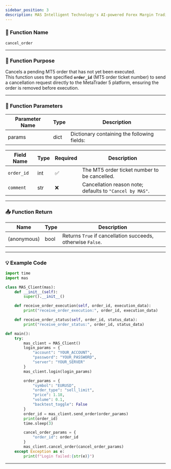 ```yaml
---
sidebar_position: 3
description: MAS Intelligent Technology's AI-powered Forex Margin Trading Platform with full MetaTrader MT5 broker integration allows investors to generate automated trading strategies simply by entering text. Supports instant backtesting,real-time data synchronization,and seamless multi-broker switching. No coding experience required to easily launch AI automated trading,optimize strategies,and reduce market risk. Designed for both individual traders and financial institutions with standardized MetaTrader MT5-compatible APIs,automated backtesting,and quantitative strategy optimization to help enterprises deploy stable and efficient trading solutions quickly.
---
```


### 🧩 Function Name

`cancel_order`

---

### 🎯 Function Purpose

Cancels a pending MT5 order that has not yet been executed.  
This function uses the specified **`order_id`** (MT5 order ticket number) to send a cancellation request directly to the MetaTrader 5 platform, ensuring the order is removed before execution.  

---

### 🔧 Function Parameters

| Parameter Name | Type | Description |
|----------------|------|-------------|
| params         | dict | Dictionary containing the following fields: |

| Field Name  | Type | Required | Description |
|-------------|------|----------|-------------|
| `order_id`  | int  | ✅       | The MT5 order ticket number to be cancelled. |
| `comment`   | str  | ❌       | Cancellation reason note; defaults to `"Cancel by MAS"`. |

---

### 📤 Function Return 

| Name         | Type | Description                             |
|--------------|------|-----------------------------------------|
| (anonymous)  | bool | Returns `True` if cancellation succeeds, otherwise `False`. |

---

### 💡 Example Code

```python
import time
import mas

class MAS_Client(mas):
    def __init__(self):
        super().__init__()

    def receive_order_execution(self, order_id, execution_data):
        print("receive_order_execution:", order_id, execution_data)

    def receive_order_status(self, order_id, status_data):
        print("receive_order_status:", order_id, status_data)

def main():
    try:
        mas_client = MAS_Client()
        login_params = {
            "account": "YOUR_ACCOUNT",
            "password": "YOUR_PASSWORD",
            "server": "YOUR_SERVER"
        }
        mas_client.login(login_params)

        order_params = {
            "symbol": "EURUSD",
            "order_type": "sell_limit",
            "price": 1.18,
            "volume": 0.1,
            "backtest_toggle": False
        }
        order_id = mas_client.send_order(order_params)
        print(order_id)
        time.sleep(3)

        cancel_order_params = {
            "order_id": order_id
        }
        mas_client.cancel_order(cancel_order_params)
    except Exception as e:
        print(f"Login failed:{str(e)}")
```

---
